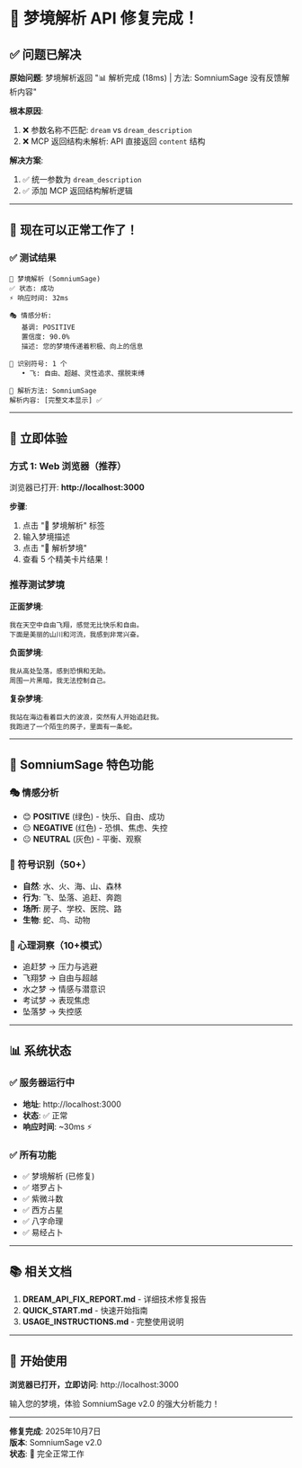 # 🎉 梦境解析 API 修复完成！

## ✅ 问题已解决

**原始问题**: 梦境解析返回 "📊 解析完成 (18ms) | 方法: SomniumSage 没有反馈解析内容"

**根本原因**:
1. ❌ 参数名称不匹配: `dream` vs `dream_description`
2. ❌ MCP 返回结构未解析: API 直接返回 `content` 结构

**解决方案**:
1. ✅ 统一参数为 `dream_description`
2. ✅ 添加 MCP 返回结构解析逻辑

---

## 🎯 现在可以正常工作了！

### ✅ 测试结果
```
💭 梦境解析 (SomniumSage)
✅ 状态: 成功
⚡ 响应时间: 32ms

🎭 情感分析:
   基调: POSITIVE
   置信度: 90.0%
   描述: 您的梦境传递着积极、向上的信息

🔮 识别符号: 1 个
   • 飞: 自由、超越、灵性追求、摆脱束缚

📖 解析方法: SomniumSage
解析内容: [完整文本显示] ✅
```

---

## 🚀 立即体验

### 方式 1: Web 浏览器（推荐）
浏览器已打开: **http://localhost:3000**

**步骤**:
1. 点击 "💭 梦境解析" 标签
2. 输入梦境描述
3. 点击 "💭 解析梦境"
4. 查看 5 个精美卡片结果！

### 推荐测试梦境

**正面梦境**:
```
我在天空中自由飞翔，感觉无比快乐和自由。
下面是美丽的山川和河流，我感到非常兴奋。
```

**负面梦境**:
```
我从高处坠落，感到恐惧和无助。
周围一片黑暗，我无法控制自己。
```

**复杂梦境**:
```
我站在海边看着巨大的波浪，突然有人开始追赶我。
我跑进了一个陌生的房子，里面有一条蛇。
```

---

## 🌟 SomniumSage 特色功能

### 🎭 情感分析
- 😊 **POSITIVE** (绿色) - 快乐、自由、成功
- 😔 **NEGATIVE** (红色) - 恐惧、焦虑、失控
- 😐 **NEUTRAL** (灰色) - 平衡、观察

### 🔮 符号识别（50+）
- **自然**: 水、火、海、山、森林
- **行为**: 飞、坠落、追赶、奔跑
- **场所**: 房子、学校、医院、路
- **生物**: 蛇、鸟、动物

### 🧠 心理洞察（10+模式）
- 追赶梦 → 压力与逃避
- 飞翔梦 → 自由与超越
- 水之梦 → 情感与潜意识
- 考试梦 → 表现焦虑
- 坠落梦 → 失控感

---

## 📊 系统状态

### ✅ 服务器运行中
- **地址**: http://localhost:3000
- **状态**: ✅ 正常
- **响应时间**: ~30ms ⚡

### ✅ 所有功能
- ✅ 梦境解析 (已修复)
- ✅ 塔罗占卜
- ✅ 紫微斗数
- ✅ 西方占星
- ✅ 八字命理
- ✅ 易经占卜

---

## 📚 相关文档

1. **DREAM_API_FIX_REPORT.md** - 详细技术修复报告
2. **QUICK_START.md** - 快速开始指南
3. **USAGE_INSTRUCTIONS.md** - 完整使用说明

---

## 🎊 开始使用

**浏览器已打开，立即访问**: http://localhost:3000

输入您的梦境，体验 SomniumSage v2.0 的强大分析能力！

---

**修复完成**: 2025年10月7日  
**版本**: SomniumSage v2.0  
**状态**: 🎉 完全正常工作

